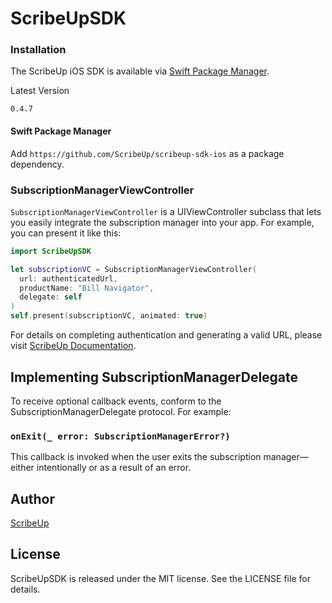# ScribeUpSDK


### Installation

The ScribeUp iOS SDK is available via [Swift Package Manager](https://swift.org/package-manager/).

Latest Version
```
0.4.7
```

#### Swift Package Manager
Add `https://github.com/ScribeUp/scribeup-sdk-ios` as a package dependency.


### SubscriptionManagerViewController

`SubscriptionManagerViewController` is a UIViewController subclass that lets you easily integrate the subscription manager into your app. For example, you can present it like this:

```swift
import ScribeUpSDK

let subscriptionVC = SubscriptionManagerViewController(
  url: authenticatedUrl,
  productName: "Bill Navigator",
  delegate: self
)
self.present(subscriptionVC, animated: true)
```

For details on completing authentication and generating a valid URL, please visit [ScribeUp Documentation](https://docs.scribeup.io).

## Implementing SubscriptionManagerDelegate
To receive optional callback events, conform to the SubscriptionManagerDelegate protocol. For example:

### `onExit(_ error: SubscriptionManagerError?)`
This callback is invoked when the user exits the subscription manager—either intentionally or as a result of an error.

## Author

[ScribeUp](https://scribeup.io)

## License
ScribeUpSDK is released under the MIT license. See the LICENSE file for details.

